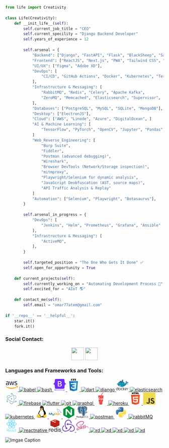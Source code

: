 <!-- - 👋 Hi, We're @Wolvortex Company for software Development.
- 👀 Wer're interested in providing uniqe Softwares in all Fields..
- 📫 How to reach us ... FB: https://www.facebook.com/WolVorteX -->

```python
from life import Creativity

class Life(Creativity):
    def __init_life__(self):
        self.current_job_title = "CEO"
        self.current_specility = "Django Backend Developer"
        self.years_of_experience = 12

        self.arsenal = {
            "Backend": ["Django", "FastAPI", "Flask", "BlackSheep", "Sanic", "Tornado", "aiohttp"],
            "Frontend": ["ReactJS", "Next.js", "PWA", "Tailwind CSS", "Bootstrap", "Semantic UI", "MUI"],
            "UI/UX": ["Figma", "Adobe XD"],
            "DevOps": [
                "CI/CD", "GitHub Actions", "Docker", "Kubernetes", "Terraform", "Nginx", 
            ],
            "Infrastructure & Messaging": [
                "RabbitMQ", "Redis", "Celery", "Apache Kafka",
                "ZeroMQ", "Memcached", "Elasticsearch", "Supervisor",
            ],
            "Databases": ["PostgreSQL", "MySQL", "SQLite", "MongoDB"],
            "Desktop": ["ElectronJS"],
            "Cloud": ["AWS", "Linode", "Azure", "DigitalOcean", ]
            "AI & Machine Learning": [
                "TensorFlow", "PyTorch", "OpenCV", "Jupyter", "Pandas", "NumPy"
            ]
            "Web_Reverse_Engineering": [
                "Burp Suite",
                "Fiddler",
                "Postman (advanced debugging)",
                "Wireshark",
                "Browser DevTools (Network/Storage inspection)",
                "mitmproxy",
                "Playwright/Selenium for dynamic analysis",
                "JavaScript Deobfuscation (AST, source maps)",
                "API Traffic Analysis & Replay"
            ]
            "Automation": ["Selenium", "Playwright", "Botasaurus"],
        }

        self.arsenal_in_progress = {
            "DevOps": [
                "Jenkins", "Helm", "Prometheus", "Grafana", "Ansible"
            ],
            "Infrastructure & Messaging": [
                "ActiveMQ",
            ],
        }

        self.targeted_position = "The One Who Gets It Done" ✅
        self.open_for_opportunity = True

    def current_projects(self):
        self.currently_working_on = "Automating Development Process 🌱"
        self.excited_for = "AIoT 🌎"
    
    def contact_me(self):
        self.email = "omar77atem@gmail.com"

if '__repo__' == '__helpful__':
    star.it()
    fork.it()
```

<h3 align="left">Social Contact:</h3>
<p align="center"> <a href="https://www.facebook.com/MaXiMoSofficial" target="_blank"><img align="center" src="https://img.icons8.com/offices/344/facebook-circled.png" width="40" height="40" /></a> <a href="https://www.linkedin.com/in/wolvortex/" target="_blank"><img align="center" src="https://img.icons8.com/office/40/000000/linkedin-circled--v2.png" width="40" height="40" /></a>
</p>

<h3 align="left">Languages and Frameworks and Tools:</h3>
<p align="left"> </a> <a href="https://aws.amazon.com" target="_blank" rel="noreferrer"> <img src="https://raw.githubusercontent.com/devicons/devicon/master/icons/amazonwebservices/amazonwebservices-original-wordmark.svg" alt="aws" width="40" height="40"/> </a> <a href="https://babeljs.io/" target="_blank" rel="noreferrer"> <img src="https://www.vectorlogo.zone/logos/babeljs/babeljs-icon.svg" alt="babel" width="40" height="40"/> </a> <a href="https://www.gnu.org/software/bash/" target="_blank" rel="noreferrer"> <img src="https://www.vectorlogo.zone/logos/gnu_bash/gnu_bash-icon.svg" alt="bash" width="40" height="40"/> </a> <a href="https://getbootstrap.com" target="_blank" rel="noreferrer"> <img src="https://raw.githubusercontent.com/devicons/devicon/master/icons/bootstrap/bootstrap-plain-wordmark.svg" alt="bootstrap" width="40" height="40"/> </a> <a href="https://www.w3schools.com/css/" target="_blank" rel="noreferrer"> <img src="https://raw.githubusercontent.com/devicons/devicon/master/icons/css3/css3-original-wordmark.svg" alt="css3" width="40" height="40"/> </a> <a href="https://dart.dev" target="_blank" rel="noreferrer"> <img src="https://www.vectorlogo.zone/logos/dartlang/dartlang-icon.svg" alt="dart" width="40" height="40"/> </a> <a href="https://www.djangoproject.com/" target="_blank" rel="noreferrer"> <img src="https://img.icons8.com/color/48/000000/django.png" alt="django" width="40" height="40"/> </a> <a href="https://www.docker.com/" target="_blank" rel="noreferrer"> <img src="https://raw.githubusercontent.com/devicons/devicon/master/icons/docker/docker-original-wordmark.svg" alt="docker" width="40" height="40"/> </a> <a href="https://www.elastic.co" target="_blank" rel="noreferrer"> <img src="https://www.vectorlogo.zone/logos/elastic/elastic-icon.svg" alt="elasticsearch" width="40" height="40"/> </a> <a href="https://www.electronjs.org" target="_blank" rel="noreferrer"> <img src="https://raw.githubusercontent.com/devicons/devicon/master/icons/electron/electron-original.svg" alt="electron" width="40" height="40"/> </a> <a href="https://firebase.google.com/" target="_blank" rel="noreferrer"> <img src="https://www.vectorlogo.zone/logos/firebase/firebase-icon.svg" alt="firebase" width="40" height="40"/> </a> <a href="https://flutter.dev" target="_blank" rel="noreferrer"> <img src="https://www.vectorlogo.zone/logos/flutterio/flutterio-icon.svg" alt="flutter" width="40" height="40"/> </a> <a href="https://git-scm.com/" target="_blank" rel="noreferrer"> <img src="https://www.vectorlogo.zone/logos/git-scm/git-scm-icon.svg" alt="git" width="40" height="40"/> </a> <a href="https://graphql.org" target="_blank" rel="noreferrer"> <img src="https://www.vectorlogo.zone/logos/graphql/graphql-icon.svg" alt="graphql" width="40" height="40"/> </a> <a href="https://gulpjs.com" target="_blank" rel="noreferrer"> <img src="https://raw.githubusercontent.com/devicons/devicon/master/icons/gulp/gulp-plain.svg" alt="gulp" width="40" height="40"/> </a> <a href="https://heroku.com" target="_blank" rel="noreferrer"> <img src="https://www.vectorlogo.zone/logos/heroku/heroku-icon.svg" alt="heroku" width="40" height="40"/> </a> <a href="https://www.w3.org/html/" target="_blank" rel="noreferrer"> <img src="https://raw.githubusercontent.com/devicons/devicon/master/icons/html5/html5-original-wordmark.svg" alt="html5" width="40" height="40"/> </a> <a href="https://developer.mozilla.org/en-US/docs/Web/JavaScript" target="_blank" rel="noreferrer"> <img src="https://raw.githubusercontent.com/devicons/devicon/master/icons/javascript/javascript-original.svg" alt="javascript" width="40" height="40"/> </a> <a href="https://kubernetes.io" target="_blank" rel="noreferrer"> <img src="https://www.vectorlogo.zone/logos/kubernetes/kubernetes-icon.svg" alt="kubernetes" width="40" height="40"/> </a> <a href="https://www.linux.org/" target="_blank" rel="noreferrer"> <img src="https://raw.githubusercontent.com/devicons/devicon/master/icons/linux/linux-original.svg" alt="linux" width="40" height="40"/> </a> <a href="https://www.mysql.com/" target="_blank" rel="noreferrer"> <img src="https://raw.githubusercontent.com/devicons/devicon/master/icons/mysql/mysql-original-wordmark.svg" alt="mysql" width="40" height="40"/> </a> <a href="https://www.nginx.com" target="_blank" rel="noreferrer"> <img src="https://raw.githubusercontent.com/devicons/devicon/master/icons/nginx/nginx-original.svg" alt="nginx" width="40" height="40"/> </a> <a href="https://www.postgresql.org" target="_blank" rel="noreferrer"> <img src="https://raw.githubusercontent.com/devicons/devicon/master/icons/postgresql/postgresql-original-wordmark.svg" alt="postgresql" width="40" height="40"/> </a> <a href="https://postman.com" target="_blank" rel="noreferrer"> <img src="https://www.vectorlogo.zone/logos/getpostman/getpostman-icon.svg" alt="postman" width="40" height="40"/> </a> <a href="https://www.python.org" target="_blank" rel="noreferrer"> <img src="https://raw.githubusercontent.com/devicons/devicon/master/icons/python/python-original.svg" alt="python" width="40" height="40"/> </a> <a href="https://www.rabbitmq.com" target="_blank" rel="noreferrer"> <img src="https://www.vectorlogo.zone/logos/rabbitmq/rabbitmq-icon.svg" alt="rabbitMQ" width="40" height="40"/> </a> <a href="https://reactjs.org/" target="_blank" rel="noreferrer"> <img src="https://raw.githubusercontent.com/devicons/devicon/master/icons/react/react-original-wordmark.svg" alt="react" width="40" height="40"/> </a> <a href="https://reactnative.dev/" target="_blank" rel="noreferrer"> <img src="https://reactnative.dev/img/header_logo.svg" alt="reactnative" width="40" height="40"/> </a> <a href="https://redis.io" target="_blank" rel="noreferrer"> <img src="https://raw.githubusercontent.com/devicons/devicon/master/icons/redis/redis-original-wordmark.svg" alt="redis" width="40" height="40"/> </a> <a href="https://redux.js.org" target="_blank" rel="noreferrer"> <img src="https://raw.githubusercontent.com/devicons/devicon/master/icons/redux/redux-original.svg" alt="redux" width="40" height="40"/> </a> <a href="https://sass-lang.com" target="_blank" rel="noreferrer"> <img src="https://raw.githubusercontent.com/devicons/devicon/master/icons/sass/sass-original.svg" alt="sass" width="40" height="40"/> </a> <a href="https://www.adobe.com/products/xd.html" target="_blank" rel="noreferrer"> <img src="https://cdn.worldvectorlogo.com/logos/adobe-xd.svg" alt="xd" width="40" height="40"/></a><a href="https://mui.com/" target="_blank" rel="noreferrer"> <img src="https://img.icons8.com/color/48/000000/material-ui.png" alt="xd" width="40" height="40"/></a><a href="https://www.linode.com/" target="_blank" rel="noreferrer"> <img src="https://img.icons8.com/color/48/000000/linode.png" alt="xd" width="40" height="40"/></a><a href="https://aws.amazon.com/" target="_blank" rel="noreferrer"> <img src="https://img.icons8.com/color/48/000000/amazon-web-services.png" alt="xd" width="40" height="40"/></a><a href="https://aws.amazon.com/s3/" target="_blank" rel="noreferrer"> <img src="https://img.icons8.com/color/48/000000/amazon-s3.png" alt="xd" width="40" height="40"/></a>  </p>

![Imgae Caption](https://raw.githubusercontent.com/eagrundy/eagrundy/output/github-contribution-grid-snake.svg)

<!---
Wolvortex/Wolvortex is a ✨ special ✨ repository because its `README.md` (this file) appears on your GitHub profile.
You can click the Preview link to take a look at your changes.
--->
